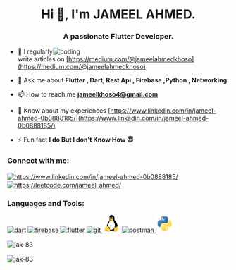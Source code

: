 <h1 align="center">Hi 👋, I'm JAMEEL AHMED.</h1>
<h3 align="center">A passionate Flutter Developer.</h3>

  <img align ="right" alt="coding" width="400" src="https://media1.giphy.com/media/13HgwGsXF0aiGY/giphy.gif">

- 📝 I regularly write articles on [https://medium.com/@jameelahmedkhoso](https://medium.com/@jameelahmedkhoso)

- 💬 Ask me about **Flutter , Dart, Rest Api , Firebase ,Python , Networking.**

- 📫 How to reach me **jameelkhoso4@gmail.com**

- 📄 Know about my experiences [https://www.linkedin.com/in/jameel-ahmed-0b0888185/](https://www.linkedin.com/in/jameel-ahmed-0b0888185/)

- ⚡ Fun fact **I do But I don't Know How 😇**

<h3 align="left">Connect with me:</h3>
<p align="left">
<a href="https://linkedin.com/in/https://www.linkedin.com/in/jameel-ahmed-0b0888185/" target="blank"><img align="center" src="https://raw.githubusercontent.com/rahuldkjain/github-profile-readme-generator/master/src/images/icons/Social/linked-in-alt.svg" alt="https://www.linkedin.com/in/jameel-ahmed-0b0888185/" height="30" width="40" /></a>
<a href="https://www.leetcode.com/https://leetcode.com/jameel_ahmed/" target="blank"><img align="center" src="https://raw.githubusercontent.com/rahuldkjain/github-profile-readme-generator/master/src/images/icons/Social/leet-code.svg" alt="https://leetcode.com/jameel_ahmed/" height="30" width="40" /></a>
</p>

<h3 align="left">Languages and Tools:</h3>
<p align="left"> <a href="https://dart.dev" target="_blank" rel="noreferrer"> <img src="https://www.vectorlogo.zone/logos/dartlang/dartlang-icon.svg" alt="dart" width="40" height="40"/> </a> <a href="https://firebase.google.com/" target="_blank" rel="noreferrer"> <img src="https://www.vectorlogo.zone/logos/firebase/firebase-icon.svg" alt="firebase" width="40" height="40"/> </a> <a href="https://flutter.dev" target="_blank" rel="noreferrer"> <img src="https://www.vectorlogo.zone/logos/flutterio/flutterio-icon.svg" alt="flutter" width="40" height="40"/> </a> <a href="https://git-scm.com/" target="_blank" rel="noreferrer"> <img src="https://www.vectorlogo.zone/logos/git-scm/git-scm-icon.svg" alt="git" width="40" height="40"/> </a> <a href="https://www.linux.org/" target="_blank" rel="noreferrer"> <img src="https://raw.githubusercontent.com/devicons/devicon/master/icons/linux/linux-original.svg" alt="linux" width="40" height="40"/> </a> <a href="https://postman.com" target="_blank" rel="noreferrer"> <img src="https://www.vectorlogo.zone/logos/getpostman/getpostman-icon.svg" alt="postman" width="40" height="40"/> </a> <a href="https://www.python.org" target="_blank" rel="noreferrer"> <img src="https://raw.githubusercontent.com/devicons/devicon/master/icons/python/python-original.svg" alt="python" width="40" height="40"/> </a> </p>

<p><img align="center" src="https://github-readme-stats.vercel.app/api/top-langs?username=jak-83&show_icons=true&locale=en&layout=compact" alt="jak-83" /></p>

<p><img align="center" src="https://github-readme-streak-stats.herokuapp.com/?user=jak-83&" alt="jak-83" /></p>
